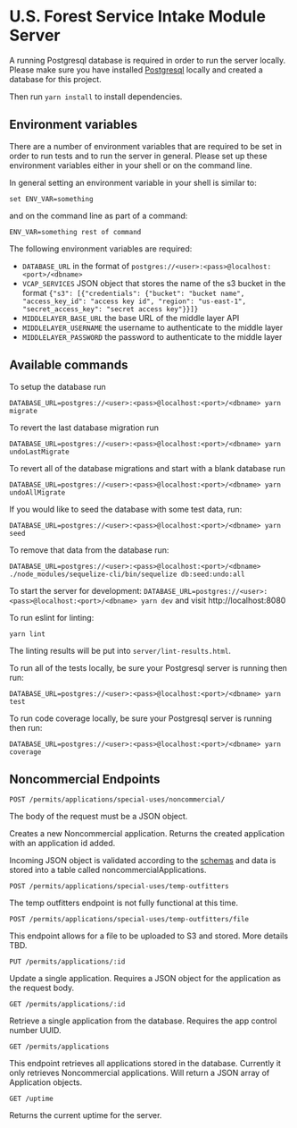 # U.S. Forest Service Intake Module Server

A running Postgresql database is required in order to run the server locally.  Please make sure you have installed [Postgresql](https://www.postgresql.org/) locally and created a database for this project.

Then run `yarn install` to install dependencies.

## Environment variables

There are a number of environment variables that are required to be set in order to run tests
and to run the server in general.  Please set up these environment variables either in your shell or on the command line.

In general setting an environment variable in your shell is similar to:

`set ENV_VAR=something`

and on the command line as part of a command:

`ENV_VAR=something rest of command`

The following environment variables are required:

- `DATABASE_URL` in the format of `postgres://<user>:<pass>@localhost:<port>/<dbname>`
- `VCAP_SERVICES` JSON object that stores the name of the s3 bucket in the format `{"s3": [{"credentials": {"bucket": "bucket name", "access_key_id": "access key id", "region": "us-east-1", "secret_access_key": "secret access key"}}]}`
- `MIDDLELAYER_BASE_URL` the base URL of the middle layer API
- `MIDDLELAYER_USERNAME` the username to authenticate to the middle layer
- `MIDDLELAYER_PASSWORD` the password to authenticate to the middle layer

## Available commands

To setup the database run

`DATABASE_URL=postgres://<user>:<pass>@localhost:<port>/<dbname> yarn migrate`

To revert the last database migration run

`DATABASE_URL=postgres://<user>:<pass>@localhost:<port>/<dbname> yarn undoLastMigrate`

To revert all of the database migrations and start with a blank database run

`DATABASE_URL=postgres://<user>:<pass>@localhost:<port>/<dbname> yarn undoAllMigrate`

If you would like to seed the database with some test data, run:

`DATABASE_URL=postgres://<user>:<pass>@localhost:<port>/<dbname> yarn seed`

To remove that data from the database run:

`DATABASE_URL=postgres://<user>:<pass>@localhost:<port>/<dbname> ./node_modules/sequelize-cli/bin/sequelize db:seed:undo:all`

To start the server for development: `DATABASE_URL=postgres://<user>:<pass>@localhost:<port>/<dbname> yarn dev` and visit http://localhost:8080

To run eslint for linting:

`yarn lint`

The linting results will be put into `server/lint-results.html`.

To run all of the tests locally, be sure your Postgresql server is running then run:

`DATABASE_URL=postgres://<user>:<pass>@localhost:<port>/<dbname> yarn test`

To run code coverage locally, be sure your Postgresql server is running then run:

`DATABASE_URL=postgres://<user>:<pass>@localhost:<port>/<dbname> yarn coverage`


## Noncommercial Endpoints

```POST /permits/applications/special-uses/noncommercial/```

The body of the request must be a JSON object.

Creates a new Noncommercial application.  Returns the created application with an application id added.

Incoming JSON object is validated according to the [schemas](json-schemas/noncommercial-schema.es6) and data is stored into a table called noncommercialApplications.

```POST /permits/applications/special-uses/temp-outfitters```

The temp outfitters endpoint is not fully functional at this time.

```POST /permits/applications/special-uses/temp-outfitters/file```

This endpoint allows for a file to be uploaded to S3 and stored.  More details TBD.

```PUT /permits/applications/:id```

Update a single application.  Requires a JSON object for the application as the request body.

```GET /permits/applications/:id```

Retrieve a single application from the database.  Requires the app control number UUID.

```GET /permits/applications```

This endpoint retrieves all applications stored in the database.  Currently it only retrieves Noncommercial applications.  Will return a JSON array of Application objects.

```GET /uptime```

Returns the current uptime for the server.
